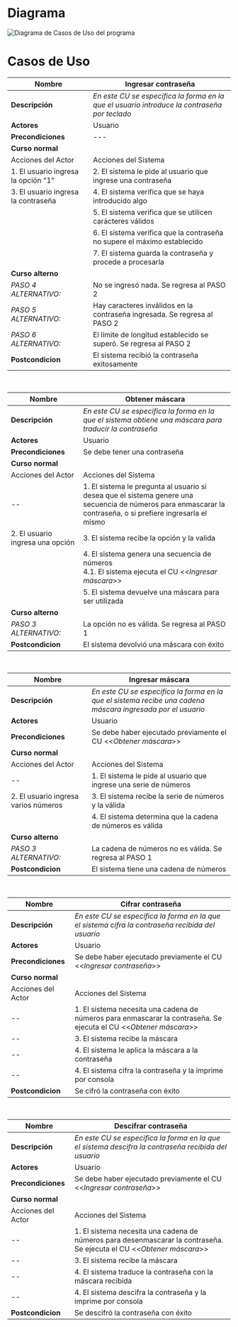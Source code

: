 # Diagrama
![Diagrama de Casos de Uso del programa](./dibujo.png)

# Casos de Uso

| Nombre  | Ingresar contraseña |
| ------------- | ------------- |
| **Descripción**  | *En este CU se especifica la forma en la que el usuario introduce la contraseña por teclado* |
| **Actores**  | Usuario  |
| **Precondiciones**  | --- |
| **Curso normal** | |
| Acciones del Actor | Acciones del Sistema |
| 1. El usuario ingresa la opción "1" | 2. El sistema le pide al usuario que ingrese una contraseña  |
| 3. El usuario ingresa la contraseña | 4. El sistema verifica que se haya introducido algo  |
| | 5. El sistema verifica que se utilicen carácteres válidos |
| | 6. El sistema verifica que la contraseña no supere el máximo establecido |
| | 7. El sistema guarda la contraseña y procede a procesarla |
| **Curso alterno** | |
| *PASO 4 ALTERNATIVO:* | No se ingresó nada. Se regresa al PASO 2 |
| *PASO 5 ALTERNATIVO:* | Hay caracteres inválidos en la contraseña ingresada. Se regresa al PASO 2 |
| *PASO 6 ALTERNATIVO:* | El límite de longitud establecido se superó. Se regresa al PASO 2 |
| **Postcondicion** | El sistema recibió la contraseña exitosamente |

</br>

| Nombre  | Obtener máscara |
| ------------- | ------------- |
| **Descripción**  | *En este CU se especifica la forma en la que el sistema obtiene una máscara para traducir la contraseña* |
| **Actores**  | Usuario  |
| **Precondiciones**  | Se debe tener una contraseña |
| **Curso normal** | |
| Acciones del Actor | Acciones del Sistema |
| -- | 1. El sistema le pregunta al usuario si desea que el sistema genere una secuencia de números para enmascarar la contraseña, o si prefiere ingresarla el mismo |
| 2. El usuario ingresa una opción | 3. El sistema recibe la opción y la valida  |
| | 4. El sistema genera una secuencia de números <br/> 4.1. El sistema ejecuta el CU <<*Ingresar máscara*>> |
| | 5. El sistema devuelve una máscara para ser utilizada |
| **Curso alterno** | |
| *PASO 3 ALTERNATIVO:* | La opción no es válida. Se regresa al PASO 1 |
| **Postcondicion** | El sistema devolvió una máscara con éxito |

</br>

| Nombre  | Ingresar máscara |
| ------------- | ------------- |
| **Descripción**  | *En este CU se especifica la forma en la que el sistema recibe una cadena máscara ingresada por el usuario* |
| **Actores**  | Usuario  |
| **Precondiciones**  | Se debe haber ejecutado previamente el CU <<*Obtener máscara*>> |
| **Curso normal** | |
| Acciones del Actor | Acciones del Sistema |
| -- | 1. El sistema le pide al usuario que ingrese una serie de números |
| 2. El usuario ingresa varios números | 3. El sistema recibe la serie de números y la válida |
| | 4. El sistema determina que la cadena de números es válida |
| **Curso alterno** | |
| *PASO 3 ALTERNATIVO:* | La cadena de números no es válida. Se regresa al PASO 1 |
| **Postcondicion** | El sistema tiene una cadena de números |

</br>

| Nombre  | Cifrar contraseña |
| ------------- | ------------- |
| **Descripción**  | *En este CU se especifica la forma en la que el sistema cifra la contraseña recibida del usuario* |
| **Actores**  | Usuario  |
| **Precondiciones**  | Se debe haber ejecutado previamente el CU <<*Ingresar contraseña*>> |
| **Curso normal** | |
| Acciones del Actor | Acciones del Sistema |
| -- | 1. El sistema necesita una cadena de números para enmascarar la contraseña. Se ejecuta el CU <<*Obtener máscara*>> |
| -- | 3. El sistema recibe la máscara |
| -- | 4. El sistema le aplica la máscara a la contraseña |
| -- | 4. El sistema cifra la contraseña y la imprime por consola |
| **Postcondicion** | Se cifró la contraseña con éxito |

</br>

| Nombre  | Descifrar contraseña |
| ------------- | ------------- |
| **Descripción**  | *En este CU se especifica la forma en la que el sistema descifra la contraseña recibida del usuario* |
| **Actores**  | Usuario  |
| **Precondiciones**  | Se debe haber ejecutado previamente el CU <<*Ingresar contraseña*>> |
| **Curso normal** | |
| Acciones del Actor | Acciones del Sistema |
| -- | 1. El sistema necesita una cadena de números para desenmascarar la contraseña. Se ejecuta el CU <<*Obtener máscara*>> |
| -- | 3. El sistema recibe la máscara |
| -- | 4. El sistema traduce la contraseña con la máscara recibida |
| -- | 4. El sistema descifra la contraseña y la imprime por consola |
| **Postcondicion** | Se descifró la contraseña con éxito |
